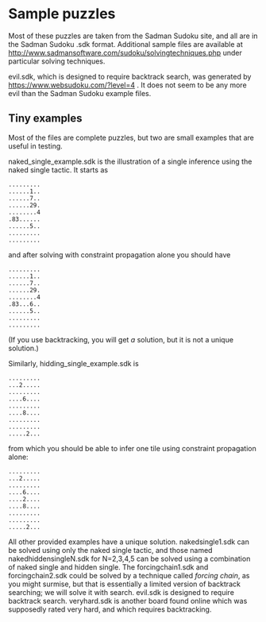 # Sample puzzles

Most of these puzzles are taken from the Sadman Sudoku site, and all are in the Sadman Sudoku .sdk format.  Additional sample files are available at 
http://www.sadmansoftware.com/sudoku/solvingtechniques.php under particular solving techniques.  

evil.sdk, which is designed to require backtrack search, was generated by https://www.websudoku.com/?level=4 .  It does not seem to be any more evil than the Sadman Sudoku example files. 

## Tiny examples

Most of the files are complete puzzles, but two are small examples that are useful in testing. 

naked_single_example.sdk is the illustration of a single inference using the naked single tactic.  It starts as 
```
.........
......1..
......7..
......29.
........4
.83......
......5..
.........
.........
```
and after solving with constraint propagation alone you should have 

```
.........
......1..
......7..
......29.
........4
.83...6..
......5..
.........
.........
```
(If you use backtracking, you will get *a* solution, but it is not a unique solution.) 

Similarly, hidding_single_example.sdk is 

```
.........
...2.....
.........
....6....
.........
....8....
.........
.........
.....2...
```
from which you should be able to infer one tile using constraint propagation alone: 
```
.........
...2.....
.........
....6....
....2....
....8....
.........
.........
.....2...
```

All other provided examples have a unique solution. nakedsingle1.sdk can be solved using only the naked single tactic, and those named nakedhiddensingleN.sdk for N=2,3,4,5 can be solved using a combination of naked single and hidden single.  The forcingchain1.sdk and forcingchain2.sdk could be solved by a technique called *forcing chain*, as you might surmise, but that is essentially a limited version of backtrack searching; we will solve it with search.  evil.sdk is designed to require backtrack search.  veryhard.sdk is another board found online which was supposedly rated very hard, and which requires backtracking. 